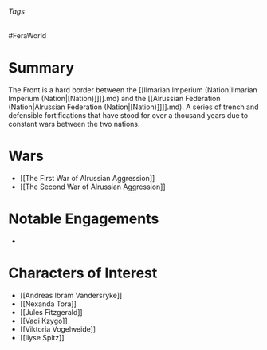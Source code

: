 ###### Tags

#FeraWorld

# Summary
The Front is a hard border between the [[Ilmarian Imperium (Nation|Ilmarian Imperium (Nation|[Nation)]]]].md) and the [[Alrussian Federation (Nation|Alrussian Federation (Nation|[Nation)]]]].md). A series of trench and defensible fortifications that have stood for over a thousand years due to constant wars between the two nations.

# Wars
- [[The First War of Alrussian Aggression]]
- [[The Second War of Alrussian Aggression]]

# Notable Engagements
- 

# Characters of Interest
- [[Andreas Ibram Vandersryke]]
- [[Nexanda Tora]]
- [[Jules Fitzgerald]]
- [[Vadi Kzygo]]
- [[Viktoria Vogelweide]]
- [[Ilyse Spitz]]